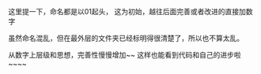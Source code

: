 这里提一下，命名都是以01起头， 这为初始，越往后面完善或者改进的直接加数字

虽然命名混乱，但在最外层的文件夹已经标明得很清楚了，所以也不算太乱。

从数字上层级和思想，完善性慢慢增加~~ 这样也能看到代码和自己的进步啦~~~~